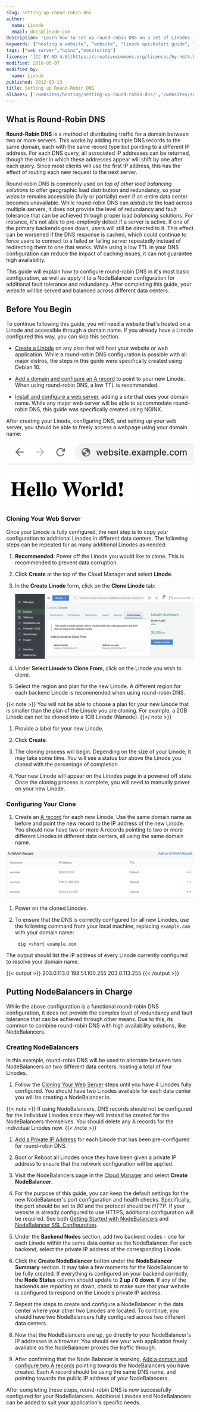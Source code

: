 ```yaml
---
slug: setting-up-round-robin-dns
author:
  name: Linode
  email: docs@linode.com
description: 'Learn how to set up round-robin DNS on a set of Linodes for redundancy should there ever be a failure, as well as how to employ a NodeBalancer for loadbalancing support for those Linodes.'
keywords: ["hosting a website", "website", "linode quickstart guide", "high availability", "failover"]
tags: ["web server","nginx","monitoring"]
license: '[CC BY-ND 4.0](https://creativecommons.org/licenses/by-nd/4.0)'
modified: 2018-05-07
modified_by:
  name: Linode
published: 2012-03-13
title: Setting up Round-Robin DNS
aliases: ['/websites/hosting/setting-up-round-robin-dns/','/websites/setting-up-round-robin-dns/']
---
```


## What is Round-Robin DNS

**Round-Robin DNS** is a method of distributing traffic for a domain between two or more servers. This works by adding multiple DNS records to the same domain, each with the same record type but pointing to a different IP address. For each DNS query, all associated IP addresses can be returned, though the order in which these addresses appear will shift by one after each query. Since most clients will use the first IP address, this has the effect of routing each new request to the next server.

Round-robin DNS is commonly used *on top of other load balancing solutions* to offer geographic load distribution and redundancy, so your website remains accessible (fully or partially) even if an entire data center becomes unavailable. While round-robin DNS can *distribute* the load across multiple servers, it does not provide the level of redundancy and fault tolerance that can be achieved through proper load *balancing* solutions. For instance, it's not able to pre-emptively detect if a server is active. If one of the primary backends goes down, users will still be directed to it. This effect can be worsened if the DNS response is cached, which could continue to force users to connect to a failed or failing server repeatedly instead of redirecting them to one that works. While using a low TTL in your DNS configuration can reduce the impact of caching issues, it can not guarantee high availability.

This guide will explain how to configure round-robin DNS in it's most basic configuration, as well as apply it to a NodeBalancer configuration for additional fault tolerance and redundancy. After completing this guide, your website will be served and balanced across different data centers.

## Before You Begin

To continue following this guide, you will need a website that's hosted on a Linode and accessible through a domain name. If you already have a Linode configured this way, you can skip this section.

- [Create a Linode](/docs/guides/getting-started/) on any plan that will host your website or web application. While a round-robin DNS configuration is possible with all major distros, the steps in this guide were specifically created using Debian 10.

- [Add a domain and configure an A record](https://www.linode.com/docs/products/networking/dns-manager/get-started/) to point to your new Linode. When using round-robin DNS, a low TTL is recommended.

- [Install and configure a web server](https://www.linode.com/docs/guides/how-to-install-nginx-debian-10/), adding a site that uses your domain name. While any major web server will be able to accommodate round-robin DNS, this guide was specifically created using NGINX.

After creating your Linode, configuring DNS, and setting up your web server, you should be able to freely access a webpage using your domain name:

![Hello World](helloworld.png "hello world")

### Cloning Your Web Server

Once your Linode is fully configured, the next step is to copy your configuration to additional Linodes in different data centers. The following steps can be repeated for as many additional Linodes as needed:

1. **Recommended**: Power off the Linode you would like to clone. This is recommended to prevent data corruption.

1. Click **Create** at the top of the Cloud Manager and select **Linode**.

1. In the **Create Linode** form, click on the **Clone Linode** tab:

    ![Select the 'Clone Linode' tab to clone an existing Linode.](clone-linode-menu.png)

1. Under **Select Linode to Clone From**, click on the Linode you wish to clone.

1. Select the region and plan for the new Linode. A different region for each backend Linode is recommended when using round-robin DNS.

  {{< note >}}
You will not be able to choose a plan for your new Linode that is smaller than the plan of the Linode you are cloning. For example, a 2GB Linode can not be cloned into a 1GB Linode (Nanode).
{{</ note >}}

1. Provide a label for your new Linode.

1. Click **Create**.

1. The cloning process will begin. Depending on the size of your Linode, it may take some time. You will see a status bar above the Linode you cloned with the percentage of completion.

1. Your new Linode will appear on the Linodes page in a powered off state. Once the cloning process is complete, you will need to manually power on your new Linode.

### Configuring Your Clone

1. Create an [A record](/docs/products/networking/dns-manager/get-started/) for each new Linode. Use the same domain name as before and point the new record to the IP address of the new Linode. You should now have two or more A records pointing to two or more different Linodes in different data centers, all using the same domain name.

![DNS record round robin.](dns-record-round-robin.png)

1. Power on the cloned Linodes.

1. To ensure that the DNS is correctly configured for all new Linodes, use the following command from your local machine, replacing `example.com` with your domain name:

        dig +short example.com

The output should list the IP address of every Linode currently configured to resolve your domain name.

{{< output >}}
203.0.113.0
198.51.100.255
203.0.113.255
{{< /output >}}

## Putting NodeBalancers in Charge

While the above configuration is a functional round-robin DNS configuration, it does not provide the complex level of redundancy and fault tolerance that can be achieved through other means. Due to this, its common to combine round-robin DNS with high availability solutions, like NodeBalancers.

### Creating NodeBalancers

In this example, round-robin DNS will be used to alternate between two NodeBalancers on two different data centers, hosting a total of four Linodes.

1. Follow the [Cloning Your Web Server](##cloning-your-web-server) steps until you have 4 Linodes fully configured. You should have two Linodes available for each data center you will be creating a NodeBalancer in.

{{< note >}}
If using NodeBalancers, DNS records should not be configured for the individual Linodes since they will instead be created for the NodeBalancers themselves. You should delete any A records for the individual Linodes now.
{{< /note >}}

1. [Add a Private IP Address](/docs/guides/remote-access/#adding-private-ip-addresses) for each Linode that has been pre-configured for round-robin DNS.

1. Boot or Reboot all Linodes once they have been given a private IP address to ensure that the network configuration will be applied.

1.  Visit the NodeBalancers page in the [Cloud Manager](http://cloud.linode.com) and select **Create NodeBalancer**.

1.  For the purpose of this guide, you can keep the default settings for the new NodeBalancer's port configuration and health checks. Specifically, the port should be set to *80* and the protocol should be *HTTP*. If your website is already configured to use HTTPS, additional configuration will be required. See both [Getting Started with NodeBalancers](/docs/guides/getting-started-with-nodebalancers/) and [NodeBalancer SSL Configuration](/docs/guides/nodebalancer-ssl-configuration/).

1.  Under the **Backend Nodes** section, add two backend nodes - one for each Linode within the same data center as the NodeBalancer. For each backend, select the private IP address of the corresponding Linode.

1.  Click the **Create NodeBalancer** button under the **NodeBalancer Summary** section. It may take a few moments for the NodeBalancer to be fully created. If everything is configured on your backend correctly, the **Node Status** column should update to **2 up / 0 down**. If any of the backends are reporting as down, check to make sure that your website is configured to respond on the Linode's private IP address.

1. Repeat the steps to create and configure a NodeBalancer in the data center where your other two Linodes are located. To continue, you should have two NodeBalancers fully configured across two different data centers.

1.  Now that the NodeBalancers are up, go directly to your NodeBalancer's IP addresses in a browser. You should see your web application freely available as the NodeBalancer proxies the traffic through.

1. After confirming that the Node Balancer is working, [Add a domain and configure two A records](https://www.linode.com/docs/products/networking/dns-manager/get-started/) pointing towards the NodeBalancers you have created. Each A record should be using the same DNS name, and pointing towards the public IP address of your NodeBalancers.

After completing these steps, round-robin DNS is now successfully configured for your NodeBalancers. Additional Linodes and NodeBalancers can be added to suit your application's specific needs.
